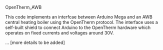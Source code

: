 OpenTherm_AWB

This code implements an interfcae between Arduino Mega and an AWB central heating boiler using the OpenTherm protocol.
The interface uses a self-built shield to connect Arduino to the OpenTherm hardware which operates on fixed currents and voltages around 30V.

... [more details to be added]
